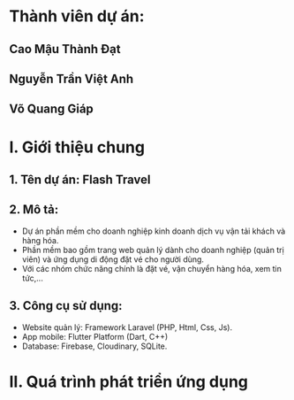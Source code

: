 # Thành viên dự án:

## Cao Mậu Thành Đạt
## Nguyễn Trần Việt Anh
## Võ Quang Giáp

# I. Giới thiệu chung

## 1. Tên dự án: Flash Travel

## 2. Mô tả:

- Dự án phần mềm cho doanh nghiệp kinh doanh dịch vụ vận tải khách và hàng hóa.
- Phần mềm bao gồm trang web quản lý dành cho doanh nghiệp (quản trị viên) và ứng dụng di động đặt vé cho người dùng.
- Với các nhóm chức năng chính là đặt vé, vận chuyển hàng hóa, xem tin tức,...

## 3. Công cụ sử dụng:

- Website quản lý: Framework Laravel (PHP, Html, Css, Js).
- App mobile: Flutter Platform (Dart, C++)
- Database: Firebase, Cloudinary, SQLite.

# II. Quá trình phát triển ứng dụng
